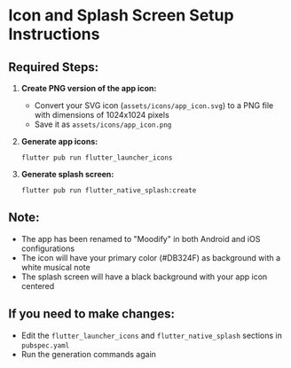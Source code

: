 # Icon and Splash Screen Setup Instructions

## Required Steps:

1. **Create PNG version of the app icon:**
   - Convert your SVG icon (`assets/icons/app_icon.svg`) to a PNG file with dimensions of 1024x1024 pixels
   - Save it as `assets/icons/app_icon.png`

2. **Generate app icons:**
   ```
   flutter pub run flutter_launcher_icons
   ```

3. **Generate splash screen:**
   ```
   flutter pub run flutter_native_splash:create
   ```

## Note:
- The app has been renamed to "Moodify" in both Android and iOS configurations
- The icon will have your primary color (#DB324F) as background with a white musical note
- The splash screen will have a black background with your app icon centered

## If you need to make changes:
- Edit the `flutter_launcher_icons` and `flutter_native_splash` sections in `pubspec.yaml`
- Run the generation commands again
